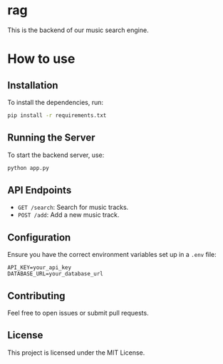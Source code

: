 # rag

This is the backend of our music search engine.

# How to use 

## Installation

To install the dependencies, run:
```bash
pip install -r requirements.txt
```

## Running the Server

To start the backend server, use:
```bash
python app.py
```

## API Endpoints

- `GET /search`: Search for music tracks.
- `POST /add`: Add a new music track.

## Configuration

Ensure you have the correct environment variables set up in a `.env` file:
```
API_KEY=your_api_key
DATABASE_URL=your_database_url
```

## Contributing

Feel free to open issues or submit pull requests.

## License

This project is licensed under the MIT License.